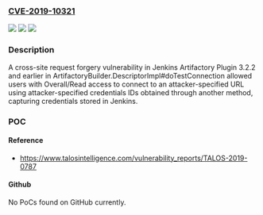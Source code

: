 ### [CVE-2019-10321](https://cve.mitre.org/cgi-bin/cvename.cgi?name=CVE-2019-10321)
![](https://img.shields.io/static/v1?label=Product&message=Jenkins%20Artifactory%20Plugin&color=blue)
![](https://img.shields.io/static/v1?label=Version&message=n%2Fa&color=blue)
![](https://img.shields.io/static/v1?label=Vulnerability&message=CWE-352&color=brighgreen)

### Description

A cross-site request forgery vulnerability in Jenkins Artifactory Plugin 3.2.2 and earlier in ArtifactoryBuilder.DescriptorImpl#doTestConnection allowed users with Overall/Read access to connect to an attacker-specified URL using attacker-specified credentials IDs obtained through another method, capturing credentials stored in Jenkins.

### POC

#### Reference
- https://www.talosintelligence.com/vulnerability_reports/TALOS-2019-0787

#### Github
No PoCs found on GitHub currently.

